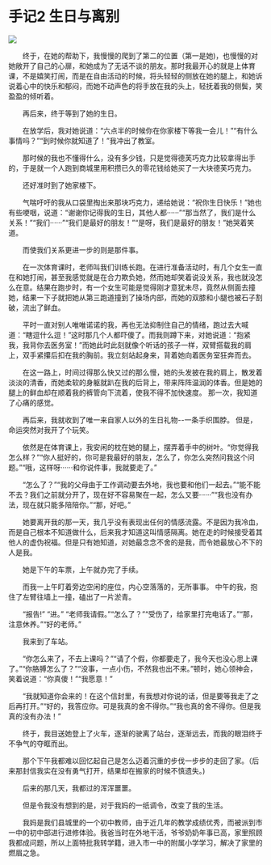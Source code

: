 # 手记2 生日与离别

![](https://images.weserv.nl/?url=https://i0.hdslb.com/bfs/album/822826025b9595c1c6cf63358cd491b43f65a507.jpg)

&emsp;&emsp;终于，在她的帮助下，我慢慢的爬到了第二的位置（第一是她)，也慢慢的对她敞开了自己的心扉，和她成为了无话不谈的朋友。那时我最开心的就是上体育课，不是嬉笑打闹，而是在自由活动的时候，将头轻轻的侧放在她的腿上，和她诉说着心中的快乐和郁闷，而她不动声色的将手放在我的头上，轻抚着我的侧鬓，笑盈盈的倾听着。

&emsp;&emsp;再后来，终于等到了她的生日。

&emsp;&emsp;在放学后，我对她说道：“六点半的时候你在你家楼下等我一会儿！”“有什么事情吗？”“到时候你就知道了！”我冲出了教室。

&emsp;&emsp;那时候的我也不懂得什么，没有多少钱，只是觉得德芙巧克力比较拿得出手的，于是就一个人跑到商城里用积攒已久的零花钱给她买了一大块德芙巧克力。

&emsp;&emsp;还好准时到了她家楼下。

&emsp;&emsp;气喘吁吁的我从口袋里掏出来那块巧克力，递给她说：“祝你生日快乐！”她也有些哽咽，说道：“谢谢你记得我的生日，其他人都······”“那当然了，我们是什么关系！”“我们······”“我们是最好的朋友！”“是呀，我们是最好的朋友！”她哭着笑道。

&emsp;&emsp;而使我们关系更进一步的则是那件事。

&emsp;&emsp;在一次体育课时，老师叫我们训练长跑。在进行准备活动时，有几个女生一直在和她打闹，甚至我感觉就是在合力欺负她，然而她却笑着说没关系，我也就没怎么在意。结果在跑步时，有一个女生可能是觉得刚才意犹未尽，竟然从侧面去撞她，结果一下子就把她从第三跑道撞到了操场内部，而她的双膝和小腿也被石子割破，流出了鲜血。

&emsp;&emsp;平时一直对别人唯唯诺诺的我，再也无法抑制住自己的情绪，跑过去大喊道：“瞎逗什么逗！”这时那几个人都吓傻了。而我则蹲下来，对她说道：“抱紧我，我背你去医务室！”而她此时此刻就像个听话的孩子一样，双臂搭载我的肩上，双手紧攥后扣在我的胸前。我立刻站起身来，背着她向着医务室狂奔而去。

&emsp;&emsp;在这一路上，时间过得那么快又过的那么慢，她的头发披在我的肩上，散发着淡淡的清香，而她柔软的身躯就趴在我的后背上，带来阵阵温润的体香。但是她的腿上的鲜血却在顺着我的裤管向下流着，使我不得不加快速度。
那一次，我知道了心痛的感觉。

&emsp;&emsp;再后来，我就收到了唯一来自家人以外的生日礼物--一条手织围脖。
但是，命运突然对我开了个玩笑。

&emsp;&emsp;依然是在体育课上，我安闲的枕在她的腿上，摆弄着手中的树叶。“你觉得我怎么样？”“你人挺好的，你可是我最好的朋友，怎么了，你怎么突然问我这个问题。”“哦，这样呀······和你说件事，我就要走了。”

&emsp;&emsp;“怎么了？”“我的父母由于工作调动要去外地，我也要和他们一起去。”“能不能不去？我们之前就分开了，现在好不容易聚在一起，怎么又要······”“我也没有办法，现在就只能多陪陪你。”“那，好吧。”

&emsp;&emsp;她要离开我的那一天，我几乎没有表现出任何的情感流露。不是因为我冷血，而是自己根本不知道做什么，后来我才知道这叫情感隔离。她在走的时候接受着其他人的虚伪祝福。但是只有她知道，对她最念念不舍的是我，而令她最放心不下的人是我。

&emsp;&emsp;她是下午的车票，上午就办完了手续。

&emsp;&emsp;而我一上午盯着旁边空闲的座位，内心空落落的，无所事事。
中午的我，抱住了左臂往墙上一撞，磕出了一片淤青。

&emsp;&emsp;“报告!” “进。” “老师我请假。”“怎么了？”“受伤了，给家里打完电话了。”“那，注意休养。”“好的老师。”

&emsp;&emsp;我来到了车站。

&emsp;&emsp;“你怎么来了，不去上课吗？”“请了个假，你都要走了，我今天也没心思上课了。”“你胳膊怎么了？”“没事，一点小伤，不然我也出不来。”顿时，她心领神会，笑着说道：“你真傻！”“我愿意！”

&emsp;&emsp;“我就知道你会来的！在这个信封里，有我想对你说的话，但是要等我走了之后再打开。”“好的，我答应你。可是我真的舍不得你。”“我也真的舍不得你。但是我真的没有办法！”

&emsp;&emsp;终于，我目送她登上了火车，逐渐的驶离了站台，逐渐远去，而我的眼泪终于不争气的夺眶而出。

&emsp;&emsp;那个下午我都难以回忆起自己是怎么迈着沉重的步伐一步步的走回了家。（后来那封信我实在没有勇气打开，结果却在搬家的时候不慎遗失。)

&emsp;&emsp;后来的那几天，我都过的浑浑噩噩。

&emsp;&emsp;但是令我没有想到的是，对于我妈的一纸调令，改变了我的生活。

&emsp;&emsp;我妈是我们县城里的一个初中教师，由于近几年的教学成绩优秀，而被派到市一中的初中部进行进修体验。我爸当时在外地干活，爷爷奶奶年事已高，家里照顾我都成问题，所以上面特批我转学籍，进入市一中的附属小学学习，解决了家里的燃眉之急。
